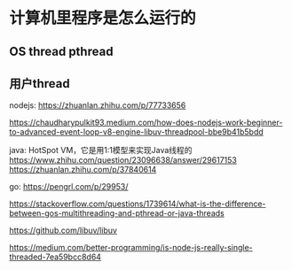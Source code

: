 
# 计算机里程序是怎么运行的

## OS thread   pthread
## 用户thread

nodejs: https://zhuanlan.zhihu.com/p/77733656

https://chaudharypulkit93.medium.com/how-does-nodejs-work-beginner-to-advanced-event-loop-v8-engine-libuv-threadpool-bbe9b41b5bdd

java:  HotSpot VM，它是用1:1模型来实现Java线程的 https://www.zhihu.com/question/23096638/answer/29617153
https://zhuanlan.zhihu.com/p/37840614

go: https://pengrl.com/p/29953/



https://stackoverflow.com/questions/1739614/what-is-the-difference-between-gos-multithreading-and-pthread-or-java-threads



https://github.com/libuv/libuv



https://medium.com/better-programming/is-node-js-really-single-threaded-7ea59bcc8d64
